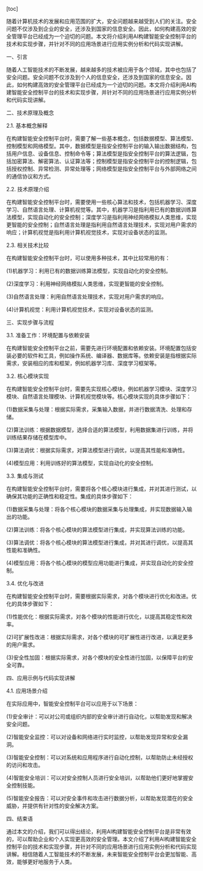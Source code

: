 
[toc]                    
                
                
随着计算机技术的发展和应用范围的扩大，安全问题越来越受到人们的关注。安全问题不仅涉及到企业的安全，还涉及到国家的信息安全。因此，如何构建高效的安全管理平台已经成为一个迫切的问题。本文将介绍利用AI构建智能安全控制平台的技术和实现步骤，并针对不同的应用场景进行应用实例分析和代码实现讲解。

一、引言

随着人工智能技术的不断发展，越来越多的技术被应用于各个领域，其中也包括了安全问题。安全问题不仅涉及到个人的信息安全，还涉及到国家的信息安全。因此，如何构建高效的安全管理平台已经成为一个迫切的问题。本文将介绍利用AI构建智能安全控制平台的技术和实现步骤，并针对不同的应用场景进行应用实例分析和代码实现讲解。

二、技术原理及概念

2.1. 基本概念解释

在构建智能安全控制平台时，需要了解一些基本概念，包括数据模型、算法模型、控制模型和网络模型。其中，数据模型是指安全控制平台的输入输出数据结构，包括用户信息、设备信息、控制命令等；算法模型是指安全控制平台的算法逻辑，包括加密算法、解密算法、认证算法等；控制模型是指安全控制平台的控制逻辑，包括授权控制、异常检测、异常处理等；网络模型是指安全控制平台与外部网络之间的通信协议和方式。

2.2. 技术原理介绍

在构建智能安全控制平台时，需要使用一些核心算法和技术，包括机器学习、深度学习、自然语言处理、计算机视觉等。其中，机器学习是指利用已有的数据训练算法模型，实现自动化的安全控制；深度学习是指利用神经网络模拟人类思维，实现更智能的安全控制；自然语言处理是指利用自然语言处理技术，实现对用户需求的响应；计算机视觉是指利用计算机视觉技术，实现对设备状态的监测。

2.3. 相关技术比较

在构建智能安全控制平台时，可以使用多种技术，其中比较常用的有：

(1)机器学习：利用已有的数据训练算法模型，实现自动化的安全控制。

(2)深度学习：利用神经网络模拟人类思维，实现更智能的安全控制。

(3)自然语言处理：利用自然语言处理技术，实现对用户需求的响应。

(4)计算机视觉：利用计算机视觉技术，实现对设备状态的监测。

三、实现步骤与流程

3.1. 准备工作：环境配置与依赖安装

在构建智能安全控制平台之前，需要先进行环境配置和依赖安装。环境配置包括安装必要的软件和工具，例如操作系统、编译器、数据库等。依赖安装是指根据实际需求，安装相应的库和框架，例如机器学习库、深度学习框架等。

3.2. 核心模块实现

在构建智能安全控制平台时，需要先实现核心模块，例如机器学习模块、深度学习模块、自然语言处理模块、计算机视觉模块等。核心模块实现的具体步骤如下：

(1)数据采集与处理：根据实际需求，采集输入数据，并进行数据清洗、处理和存储。

(2)算法训练：根据数据模型，选择合适的算法模型，利用数据集进行训练，并将训练结果存储在模型库中。

(3)算法调优：根据实际需求，对算法模型进行调优，以提高其性能和准确性。

(4)模型应用：利用训练好的算法模型，实现自动化的安全控制。

3.3. 集成与测试

在构建智能安全控制平台时，需要将各个核心模块进行集成，并对其进行测试，以确保其功能的正确性和稳定性。集成的具体步骤如下：

(1)数据采集与处理：将各个核心模块的数据采集与处理集成，并实现数据输入输出的功能。

(2)算法训练：将各个核心模块的算法模型进行集成，并实现算法训练的功能。

(3)算法调优：将各个核心模块的算法模型进行集成，并对其进行调优，以提高其性能和准确性。

(4)模型应用：将各个核心模块的模型应用功能进行集成，并实现自动化的安全控制。

3.4. 优化与改进

在构建智能安全控制平台时，需要根据实际需求，对各个模块进行优化和改进。优化的具体步骤如下：

(1)性能优化：根据实际需求，对各个模块的性能进行优化，以提高其稳定性和效率。

(2)可扩展性改进：根据实际需求，对各个模块的可扩展性进行改进，以满足更多的用户需求。

(3)安全性加固：根据实际需求，对各个模块的安全性进行加固，以保障平台的安全可靠。

四、应用示例与代码实现讲解

4.1. 应用场景介绍

在实际应用中，智能安全控制平台可以应用于以下场景：

(1)安全审计：可以对公司或组织内部的安全审计进行自动化，以帮助发现和解决安全问题。

(2)智能安全监控：可以对设备和网络进行实时监控，以帮助发现异常和安全漏洞。

(3)智能安全控制：可以对系统和应用程序进行自动化控制，以帮助防止未经授权的访问和攻击。

(4)智能安全培训：可以对安全控制人员进行安全培训，以帮助他们更好地掌握安全控制技能。

(5)智能安全报告：可以对安全事件和攻击进行数据分析，以帮助发现潜在的安全威胁，并提供有针对性的安全解决方案。

四、结束语

通过本文的介绍，我们可以得出结论，利用AI构建智能安全控制平台是非常有效的，可以帮助企业和个人实现更高效的安全管理。本文介绍了利用AI构建智能安全控制平台的技术和实现步骤，并针对不同的应用场景进行应用实例分析和代码实现讲解。相信随着人工智能技术的不断发展，未来智能安全控制平台会更加智能、高效，能够更好地服务于人类。

